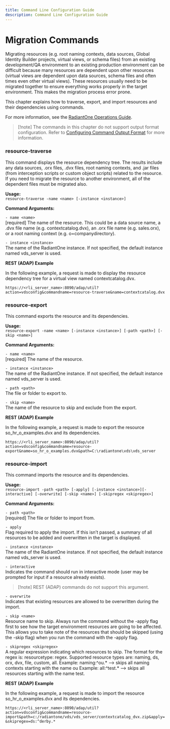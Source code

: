 ```yaml
---
title: Command Line Configuration Guide
description: Command Line Configuration Guide
---
```


# Migration Commands

Migrating resources (e.g. root naming contexts, data sources, Global Identity Builder projects, virtual views, or schema files) from an existing development/QA environment to an existing production environment can be difficult because many resources are dependent upon other resources (virtual views are dependent upon data sources, schema files and often times even other virtual views). These resources usually need to be migrated together to ensure everything works properly in the target environment. This makes the migration process error prone.

This chapter explains how to traverse, export, and import resources and their dependencies using commands.

For more information, see the [RadiantOne Operations Guide](/documentation/operations-guide/01-overview).

>[!note] The commands in this chapter do not support output format configuration. Refer to [Configuring Command Output Format](introduction#configuring-command-output-format) for more information.

### resource-traverse

This command displays the resource dependency tree. The results include any data sources, .orx files, .dvx files, root naming contexts, and .jar files (from interception scripts or custom object scripts) related to the resource. If you need to migrate the resource to another environment, all of the dependent files must be migrated also.

**Usage:**
<br>`resource-traverse -name <name> [-instance <instance>]`

**Command Arguments:**

`- name <name>`
<br>[required] The name of the resource. This could be a data source name, a .dvx file name (e.g. contextcatalog.dvx), an .orx file name (e.g. sales.orx), or a root naming context (e.g. o=companydirectory).

`- instance <instance>`
<br>The name of the RadiantOne instance. If not specified, the default instance named vds_server is used.

**REST (ADAP) Example**

In the following example, a request is made to display the resource dependency tree for a virtual view named contextcatalog.dvx.

`https://<rli_server_name>:8090/adap/util?action=vdsconfig&commandname=resource-traverse&name=contextcatalog.dvx`

### resource-export

This command exports the resource and its dependencies.

**Usage:**
<br>`resource-export -name <name> [-instance <instance>] [-path <path>] [-skip <name>]`

**Command Arguments:**

`- name <name>`
<br>[required] The name of the resource.

`- instance <instance>`
<br>The name of the RadiantOne instance. If not specified, the default instance named vds_server is used.

`- path <path>`
<br>The file or folder to export to.

`- skip <name>`
<br>The name of the resource to skip and exclude from the export.

**REST (ADAP) Example**

In the following example, a request is made to export the resource so_hr_o_examples.dvx and its dependencies.

`https://<rli_server_name>:8090/adap/util?action=vdsconfig&commandname=resource-export&name=so_hr_o_examples.dvx&path=C:\radiantone\vds\vds_server`

### resource-import

This command imports the resource and its dependencies.

**Usage:**
<br>`resource-import -path <path> [-apply] [-instance <instance>][-interactive] [-overwrite] [-skip <name>] [-skipregex <skipregex>]`

**Command Arguments:**

`- path <path>`
<br>[required] The file or folder to import from.

`- apply`
<br>Flag required to apply the import. If this isn’t passed, a summary of all resources to be added and overwritten in the target is displayed.

`- instance <instance>`
<br>The name of the RadiantOne instance. If not specified, the default instance named vds_server is used.

`- interactive`
<br>Indicates the command should run in interactive mode (user may be prompted for input if a resource already exists).

>[!note] REST (ADAP) commands do not support this argument.

`- overwrite`
<br>Indicates that existing resources are allowed to be overwritten during the import.

`- skip <name>`
<br>Resource name to skip. Always run the command without the -apply flag first to see how the target environment resources are going to be affected. This allows you to take note of the resources that should be skipped (using the -skip flag) when you run the command with the -apply flag.

`- skipregex <skipregex>`
<br>A regular expression indicating which resources to skip. The format for the regex is: resourcetype: regex. Supported resource types are: naming, ds, orx, dvx, file, custom, all.
Example: naming:^ou.* --> skips all naming contexts starting with the name ou
Example: all:^test.* --> skips all resources starting with the name test.

**REST (ADAP) Example**

In the following example, a request is made to import the resource so_hr_o_examples.dvx and its dependencies.

`https://<rli_server_name>:8090/adap/util?action=vdsconfig&commandname=resource-import&path=c:/radiantone/vds/vds_server/contextcatalog_dvx.zip&apply=&skipregex=ds:^derby.*`
